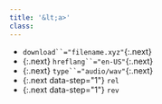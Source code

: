 ```yaml
---
title: '&lt;a>'
class:
---
```

* `download``="filename.xyz"`{:.next}
* {:.next} `hreflang``="en-US"`{:.next}
* {:.next} `type``="audio/wav"`{:.next}
* {:.next data-step="1"} `rel`
* {:.next data-step="1"} `rev`